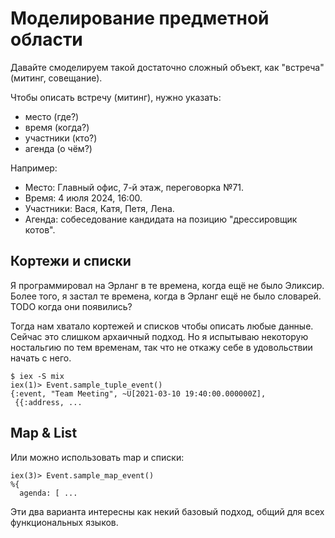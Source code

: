 # Моделирование предметной области

Давайте смоделируем такой достаточно сложный объект, как "встреча" (митинг, совещание).

Чтобы описать встречу (митинг), нужно указать:
- место (где?)
- время (когда?)
- участники (кто?)
- агенда (о чём?)

Например:
- Место: Главный офис, 7-й этаж, переговорка №71.
- Время: 4 июля 2024, 16:00.
- Участники: Вася, Катя, Петя, Лена.
- Агенда: собеседование кандидата на позицию "дрессировщик котов".


## Кортежи и списки

Я программировал на Эрланг в те времена, когда ещё не было Эликсир. Более того, я застал те времена, когда в Эрланг ещё не было словарей. TODO когда они появились?

Тогда нам хватало кортежей и списков чтобы описать любые данные. Сейчас это слишком архаичный подход. Но я испытываю некоторую ностальгию по тем временам, так что не откажу себе в удовольствии начать с него.

```elixir-iex
$ iex -S mix
iex(1)> Event.sample_tuple_event()
{:event, "Team Meeting", ~U[2021-03-10 19:40:00.000000Z],
 {{:address, ...
```


## Map & List

Или можно использовать map и списки:

```elixir-iex
iex(3)> Event.sample_map_event()
%{
  agenda: [ ...
```

Эти два варианта интересны как некий базовый подход, общий для всех функциональных языков.
